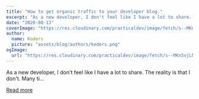 ```yaml
---
title: "How to get organic traffic to your developer blog."
excerpt: "As a new developer, I don't feel like I have a lot to share.   The reality is that I don't.   Many ti..."
date: "2020-08-13"
coverImage: "https://res.cloudinary.com/practicaldev/image/fetch/s--MKnSvjLN--/c_imagga_scale,f_auto,fl_progressive,h_420,q_auto,w_1000/https://dev-to-uploads.s3.amazonaws.com/i/f7elcgcv9zhe0pr9yjty.png"
author:
  name: Koders
  picture: "assets/blog/authors/koders.png"
ogImage:
  url: "https://res.cloudinary.com/practicaldev/image/fetch/s--MKnSvjLN--/c_imagga_scale,f_auto,fl_progressive,h_420,q_auto,w_1000/https://dev-to-uploads.s3.amazonaws.com/i/f7elcgcv9zhe0pr9yjty.png"
---
```


As a new developer, I don't feel like I have a lot to share.   The reality is that I don't.   Many ti...

[Read more](https://dev.to/cwraytech/how-to-get-organic-traffic-to-your-developer-blog-go4)
